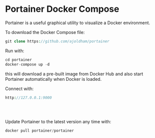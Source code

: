 Portainer Docker Compose
========================

Portainer is a useful graphical utility to visualize a Docker environment.

To download the Docker Compose file:

```php
git clone https://github.com/ajoldham/portainer
```

Run with:
```php
cd portainer
docker-compose up -d
```

this will download a pre-built image from Docker Hub and also start Portainer automatically when Docker is loaded.

Connect with:
```php
http://127.0.0.1:9000
```

<br>
<br>

Update Portainer to the latest version any time with:  
```php
docker pull portainer/portainer
```

